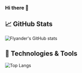 ### Hi there 👋

## &#x1f4c8; GitHub Stats
![Flyander's GitHub stats](https://github-readme-stats-96orsm7ey-flyander.vercel.app/api?username=Flyander&theme=gotham&count_private=true)



## 🔧 Technologies & Tools
![Top Langs](https://github-readme-stats-96orsm7ey-flyander.vercel.app/api/top-langs/?username=Flyander&theme=gotham&layout=compact&langs_count=9)

